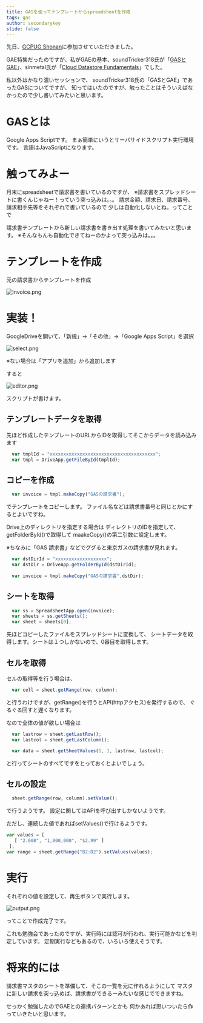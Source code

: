 ```yaml
---
title: GASを使ってテンプレートからspreadsheetを作成
tags: gas
author: secondarykey
slide: false
---
```

先日、[GCPUG Shonan](http://gcpug-shonan.connpass.com/event/26914/)に参加させていただきました。

GAE特集だったのですが、私がGAEの基本、soundTricker318氏が「[GASとGAE](http://www.slideshare.net/soundTricker/gcpug-shonan-gas-gae)」、sinmetal氏が「[Cloud Datastore Fundamentals](https://docs.google.com/presentation/d/1GvNmhsX1YAnisZQM7_fs9_7ZmBXQk4cYX2v3cLT5ht8/edit#slide=id.p)」でした。


私以外はかなり濃いセッションで、
soundTricker318氏の「GASとGAE」であったGASについてですが、
知ってはいたのですが、触ったことはそういえばなかったので少し書いてみたいと思います。

# GASとは

Google Apps Scriptです。
まぁ簡単にいうとサーバサイドスクリプト実行環境です。
言語はJavaScriptになります。

# 触ってみよー

月末にspreadsheetで請求書を書いているのですが、
※請求書をスプレッドシートに書くんじゃねー！っていう突っ込みは。。。
請求金額、請求日、請求番号、請求相手先等をそれぞれで書いているので
少しは自動化しないとね。ってことで

請求書テンプレートから新しい請求書を書き出す処理を書いてみたいと思います。
※そんなもんも自動化できてねーのかよって突っ込みは。。。

# テンプレートを作成

元の請求書からテンプレートを作成

![invoice.png](https://qiita-image-store.s3.amazonaws.com/0/17781/8a29f927-6737-a45d-18e1-1312123c3385.png)

# 実装！

GoogleDriveを開いて、「新規」→「その他」→「Google Apps Script」を選択

![select.png](https://qiita-image-store.s3.amazonaws.com/0/17781/6d419cdd-5f99-b44e-f020-8a59a266780f.png)

※ない場合は「アプリを追加」から追加します

すると

![editor.png](https://qiita-image-store.s3.amazonaws.com/0/17781/aa9bdce3-e6db-6745-2a4a-463b285f3000.png)

スクリプトが書けます。

## テンプレートデータを取得

先ほど作成したテンプレートのURLからIDを取得してそこからデータを読み込みます

```js
  var tmplId = "xxxxxxxxxxxxxxxxxxxxxxxxxxxxxxxxxxxxxxx";
  var tmpl = DriveApp.getFileById(tmplId);
```

## コピーを作成

```js
  var invoice = tmpl.makeCopy("GASの請求書");
```

でテンプレートをコピーします。
ファイル名などは請求書番号と同じとかにするとよいですね。

Drive上のディレクトリを指定する場合は
ディレクトリのIDを指定して、getFolderById()で取得して
maakeCopy()の第二引数に設定します。

※ちなみに「GAS 請求書」などでググると東京ガスの請求書が見れます。

```js
  var dstDirId = "xxxxxxxxxxxxxxxxxxx";
  var dstDir = DriveApp.getFolderById(dstDirId);
  
  var invoice = tmpl.makeCopy("GASの請求書",dstDir);  
```

## シートを取得

```js
  var ss = SpreadsheetApp.open(invoice);
  var sheets = ss.getSheets();
  var sheet = sheets[0];
```

先ほどコピーしたファイルをスプレッドシートに変換して、
シートデータを取得します。シートは１つしかないので、0番目を取得します。

## セルを取得

セルの取得等を行う場合は、

```js
  var cell = sheet.getRange(row, column);
```

と行うわけですが、getRange()を行うとAPI(httpアクセス)を発行するので、
ぐるぐる回すと遅くなります。

なので全体の値が欲しい場合は

```js
  var lastrow = sheet.getLastRow();
  var lastcol = sheet.getLastColumn();

  var data = sheet.getSheetValues(1, 1, lastrow, lastcol);
```

と行ってシートのすべてですをとっておくとよいでしょう。

## セルの設定


```js
  sheet.getRange(row, column).setValue();
```

で行うようです。
設定に関してはAPIを呼び出すしかないようです。

ただし、連続した値であればsetValues()で行けるようです。

```js
var values = [
   [ "2.000", "1,000,000", "$2.99" ]
 ];
var range = sheet.getRange("B2:D2").setValues(values);
```

# 実行

それぞれの値を設定して、再生ボタンで実行します。

![output.png](https://qiita-image-store.s3.amazonaws.com/0/17781/156e4f04-d4bf-4b7b-497d-e50d1a17441e.png)

ってことで作成完了です。

これも勉強会であったのですが、実行時には認可が行われ、実行可能かなどを判定しています。
定期実行などもあるので、いろいろ使えそうです。

# 将来的には

請求書マスタのシートを準備して、そこの一覧を元に作れるようにして
マスタに新しい請求を突っ込めば、請求書ができるーみたいな感じでできますね。

せっかく勉強したのでGAEとの連携パターンとかも
何かあれば思いついたら作っていきたいと思います。

